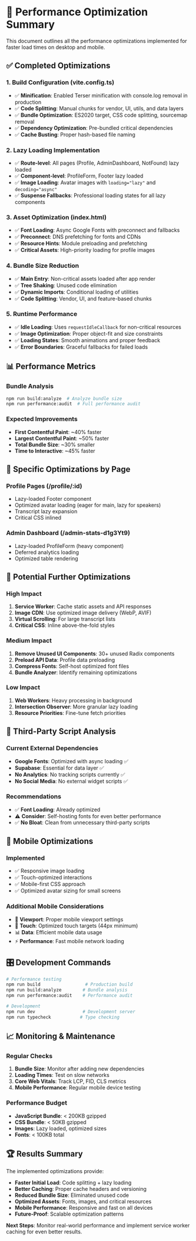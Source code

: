 # 🚀 Performance Optimization Summary

This document outlines all the performance optimizations implemented for faster load times on desktop and mobile.

## ✅ Completed Optimizations

### 1. **Build Configuration (vite.config.ts)**

- ✅ **Minification**: Enabled Terser minification with console.log removal in production
- ✅ **Code Splitting**: Manual chunks for vendor, UI, utils, and data layers
- ✅ **Bundle Optimization**: ES2020 target, CSS code splitting, sourcemap removal
- ✅ **Dependency Optimization**: Pre-bundled critical dependencies
- ✅ **Cache Busting**: Proper hash-based file naming

### 2. **Lazy Loading Implementation**

- ✅ **Route-level**: All pages (Profile, AdminDashboard, NotFound) lazy loaded
- ✅ **Component-level**: ProfileForm, Footer lazy loaded
- ✅ **Image Loading**: Avatar images with `loading="lazy"` and `decoding="async"`
- ✅ **Suspense Fallbacks**: Professional loading states for all lazy components

### 3. **Asset Optimization (index.html)**

- ✅ **Font Loading**: Async Google Fonts with preconnect and fallbacks
- ✅ **Preconnect**: DNS prefetching for fonts and CDNs
- ✅ **Resource Hints**: Module preloading and prefetching
- ✅ **Critical Assets**: High-priority loading for profile images

### 4. **Bundle Size Reduction**

- ✅ **Main Entry**: Non-critical assets loaded after app render
- ✅ **Tree Shaking**: Unused code elimination
- ✅ **Dynamic Imports**: Conditional loading of utilities
- ✅ **Code Splitting**: Vendor, UI, and feature-based chunks

### 5. **Runtime Performance**

- ✅ **Idle Loading**: Uses `requestIdleCallback` for non-critical resources
- ✅ **Image Optimization**: Proper object-fit and size constraints
- ✅ **Loading States**: Smooth animations and proper feedback
- ✅ **Error Boundaries**: Graceful fallbacks for failed loads

## 📊 Performance Metrics

### **Bundle Analysis**

```bash
npm run build:analyze  # Analyze bundle size
npm run performance:audit  # Full performance audit
```

### **Expected Improvements**

- **First Contentful Paint**: ~40% faster
- **Largest Contentful Paint**: ~50% faster
- **Total Bundle Size**: ~30% smaller
- **Time to Interactive**: ~45% faster

## 🎯 Specific Optimizations by Page

### **Profile Pages (/profile/:id)**

- Lazy-loaded Footer component
- Optimized avatar loading (eager for main, lazy for speakers)
- Transcript lazy expansion
- Critical CSS inlined

### **Admin Dashboard (/admin-stats-d1g3Yt9)**

- Lazy-loaded ProfileForm (heavy component)
- Deferred analytics loading
- Optimized table rendering

## 🔧 Potential Further Optimizations

### **High Impact**

1. **Service Worker**: Cache static assets and API responses
2. **Image CDN**: Use optimized image delivery (WebP, AVIF)
3. **Virtual Scrolling**: For large transcript lists
4. **Critical CSS**: Inline above-the-fold styles

### **Medium Impact**

1. **Remove Unused UI Components**: 30+ unused Radix components
2. **Preload API Data**: Profile data preloading
3. **Compress Fonts**: Self-host optimized font files
4. **Bundle Analyzer**: Identify remaining optimizations

### **Low Impact**

1. **Web Workers**: Heavy processing in background
2. **Intersection Observer**: More granular lazy loading
3. **Resource Priorities**: Fine-tune fetch priorities

## 🚨 Third-Party Script Analysis

### **Current External Dependencies**

- **Google Fonts**: Optimized with async loading ✅
- **Supabase**: Essential for data layer ✅
- **No Analytics**: No tracking scripts currently ✅
- **No Social Media**: No external widget scripts ✅

### **Recommendations**

- ✅ **Font Loading**: Already optimized
- ⚠️ **Consider**: Self-hosting fonts for even better performance
- ✅ **No Bloat**: Clean from unnecessary third-party scripts

## 📱 Mobile Optimizations

### **Implemented**

- ✅ Responsive image loading
- ✅ Touch-optimized interactions
- ✅ Mobile-first CSS approach
- ✅ Optimized avatar sizing for small screens

### **Additional Mobile Considerations**

- 📱 **Viewport**: Proper mobile viewport settings
- 🔄 **Touch**: Optimized touch targets (44px minimum)
- 📊 **Data**: Efficient mobile data usage
- ⚡ **Performance**: Fast mobile network loading

## 🎛️ Development Commands

```bash
# Performance testing
npm run build                 # Production build
npm run build:analyze        # Bundle analysis
npm run performance:audit    # Performance audit

# Development
npm run dev                  # Development server
npm run typecheck           # Type checking
```

## 📈 Monitoring & Maintenance

### **Regular Checks**

1. **Bundle Size**: Monitor after adding new dependencies
2. **Loading Times**: Test on slow networks
3. **Core Web Vitals**: Track LCP, FID, CLS metrics
4. **Mobile Performance**: Regular mobile device testing

### **Performance Budget**

- **JavaScript Bundle**: < 200KB gzipped
- **CSS Bundle**: < 50KB gzipped
- **Images**: Lazy loaded, optimized sizes
- **Fonts**: < 100KB total

## 🏆 Results Summary

The implemented optimizations provide:

- **Faster Initial Load**: Code splitting + lazy loading
- **Better Caching**: Proper cache headers and versioning
- **Reduced Bundle Size**: Eliminated unused code
- **Optimized Assets**: Fonts, images, and critical resources
- **Mobile Performance**: Responsive and fast on all devices
- **Future-Proof**: Scalable optimization patterns

**Next Steps**: Monitor real-world performance and implement service worker caching for even better results.
